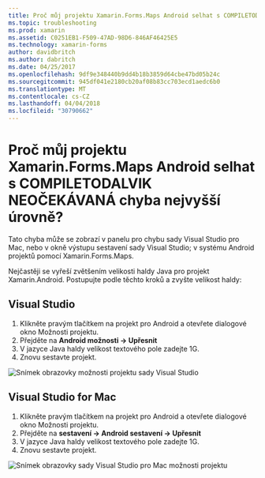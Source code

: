 ```yaml
---
title: Proč můj projektu Xamarin.Forms.Maps Android selhat s COMPILETODALVIK NEOČEKÁVANÁ chyba nejvyšší úrovně?
ms.topic: troubleshooting
ms.prod: xamarin
ms.assetid: C0251EB1-F509-47AD-98D6-846AF46425E5
ms.technology: xamarin-forms
author: davidbritch
ms.author: dabritch
ms.date: 04/25/2017
ms.openlocfilehash: 9df9e348440b9dd4b18b3859d64cbe47bd05b24c
ms.sourcegitcommit: 945df041e2180cb20af08b83cc703ecd1aedc6b0
ms.translationtype: MT
ms.contentlocale: cs-CZ
ms.lasthandoff: 04/04/2018
ms.locfileid: "30790662"
---
```

# <a name="why-does-my-xamarinformsmaps-android-project-fail-with-compiletodalvik-unexpected-top-level-error"></a>Proč můj projektu Xamarin.Forms.Maps Android selhat s COMPILETODALVIK NEOČEKÁVANÁ chyba nejvyšší úrovně?

Tato chyba může se zobrazí v panelu pro chybu sady Visual Studio pro Mac, nebo v okně výstupu sestavení sady Visual Studio; v systému Android projektů pomocí Xamarin.Forms.Maps.

Nejčastěji se vyřeší zvětšením velikosti haldy Java pro projekt Xamarin.Android. Postupujte podle těchto kroků a zvyšte velikost haldy:

## <a name="visual-studio"></a>Visual Studio

1. Klikněte pravým tlačítkem na projekt pro Android a otevřete dialogové okno Možnosti projektu.
2. Přejděte na **Android možnosti -> Upřesnit**
3. V jazyce Java haldy velikost textového pole zadejte 1G.
4. Znovu sestavte projekt.

![Snímek obrazovky možnosti projektu sady Visual Studio](maps-compiletodalvik-error-images/vsjavaheap.png "Android sestavení možnosti v sadě Visual Studio")

## <a name="visual-studio-for-mac"></a>Visual Studio for Mac

1.  Klikněte pravým tlačítkem na projekt pro Android a otevřete dialogové okno Možnosti projektu.
2.  Přejděte na **sestavení -> Android sestavení -> Upřesnit**
3.  V jazyce Java haldy velikost textového pole zadejte 1G.
4.  Znovu sestavte projekt.  

![Snímek obrazovky sady Visual Studio pro Mac možnosti projektu](maps-compiletodalvik-error-images/xsjavaheap.png "Android možnosti v sadě Visual Studio pro Mac sestavení")

